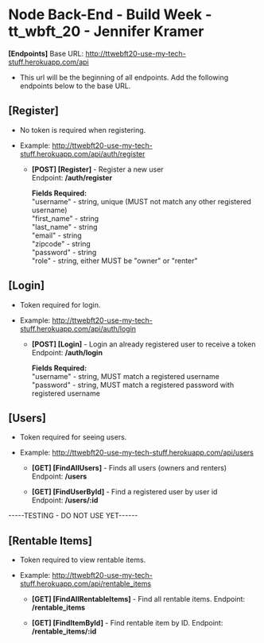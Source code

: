 # Node Back-End - Build Week - tt_wbft_20 - Jennifer Kramer

**[Endpoints]** Base URL: http://ttwebft20-use-my-tech-stuff.herokuapp.com/api
- This url will be the beginning of all endpoints. Add the following endpoints below to the base URL.

## [Register]
- No token is required when registering.
- Example: http://ttwebft20-use-my-tech-stuff.herokuapp.com/api/auth/register

    * **[POST] [Register]** - Register a new user </br>
        Endpoint: **/auth/register**

        **Fields Required:** </br>
        "username" - string, unique (MUST not match any other registered username) </br>
        "first_name" - string </br>
        "last_name" - string </br>
        "email" - string </br>
        "zipcode" - string </br>
        "password" - string </br>
        "role" - string, either MUST be "owner" or "renter"

## [Login]
- Token required for login.
- Example: http://ttwebft20-use-my-tech-stuff.herokuapp.com/api/auth/login

    * **[POST] [Login]** - Login an already registered user to receive a token </br>
        Endpoint: **/auth/login**

        **Fields Required:** </br>
        "username" - string, MUST match a registered username </br>
        "password" - string, MUST match a registered password with registered username </br>

## [Users]
- Token required for seeing users.
- Example: http://ttwebft20-use-my-tech-stuff.herokuapp.com/api/users

    * **[GET] [FindAllUsers]** - Finds all users (owners and renters) </br>
        Endpoint: **/users**

    * **[GET] [FindUserById]** - Find a registered user by user id </br>
        Endpoint: **/users/:id**

-----TESTING - DO NOT USE YET------

## [Rentable Items]
- Token required to view rentable items.
- Example: http://ttwebft20-use-my-tech-stuff.herokuapp.com/api/rentable_items

    * **[GET] [FindAllRentableItems]** - Find all rentable items.
        Endpoint: **/rentable_items**
    
    * **[GET] [FindItemById]** - Find rentable item by ID.
        Endpoint: **/rentable_items/:id**